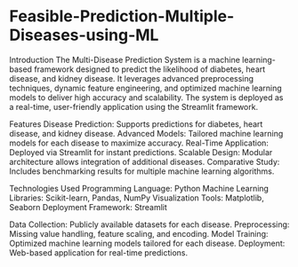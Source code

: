 # Feasible-Prediction-Multiple-Diseases-using-ML
Introduction
The Multi-Disease Prediction System is a machine learning-based framework designed to predict the likelihood of diabetes, heart disease, and kidney disease. It leverages advanced preprocessing techniques, dynamic feature engineering, and optimized machine learning models to deliver high accuracy and scalability. The system is deployed as a real-time, user-friendly application using the Streamlit framework.

Features
Disease Prediction: Supports predictions for diabetes, heart disease, and kidney disease.
Advanced Models: Tailored machine learning models for each disease to maximize accuracy.
Real-Time Application: Deployed via Streamlit for instant predictions.
Scalable Design: Modular architecture allows integration of additional diseases.
Comparative Study: Includes benchmarking results for multiple machine learning algorithms.

Technologies Used
Programming Language: Python
Machine Learning Libraries: Scikit-learn, Pandas, NumPy
Visualization Tools: Matplotlib, Seaborn
Deployment Framework: Streamlit

Data Collection: Publicly available datasets for each disease.
Preprocessing: Missing value handling, feature scaling, and encoding.
Model Training: Optimized machine learning models tailored for each disease.
Deployment: Web-based application for real-time predictions.
